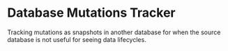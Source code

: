 
# Database Mutations Tracker

Tracking mutations as snapshots in another database for when the source database is not useful for seeing data lifecycles.
